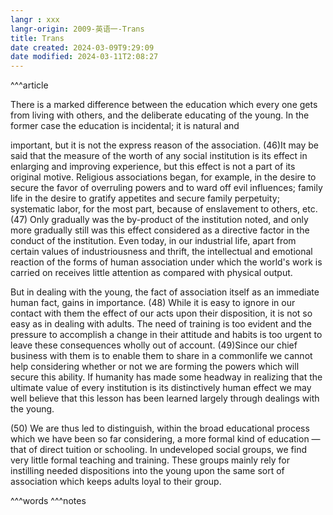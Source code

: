 ```yaml
---
langr : xxx
langr-origin: 2009-英语一-Trans
title: Trans
date created: 2024-03-09T9:29:09
date modified: 2024-03-11T2:08:27
---
```


^^^article

There is a marked difference between the education which every one gets from living with others, and the deliberate educating of the young. In the former case the education is incidental; it is natural and

important, but it is not the express reason of the association. (46)It may be said that the measure of the worth of any social institution is its effect in enlarging and improving experience, but this effect is not a part of its original motive. Religious associations began, for example, in the desire to secure the favor of overruling powers and to ward off evil influences; family life in the desire to gratify appetites and secure family perpetuity; systematic labor, for the most part, because of enslavement to others, etc. (47) Only gradually was the by-product of the institution noted, and only more gradually still was this effect considered as a directive factor in the conduct of the institution. Even today, in our industrial life, apart from certain values of industriousness and thrift, the intellectual and emotional reaction of the forms of human association under which the world's work is carried on receives little attention as compared with physical output.

But in dealing with the young, the fact of association itself as an immediate human fact, gains in importance. (48) While it is easy to ignore in our contact with them the effect of our acts upon their disposition, it is not so easy as in dealing with adults. The need of training is too evident and the pressure to accomplish a change in their attitude and habits is too urgent to leave these consequences wholly out of account. (49)Since our chief business with them is to enable them to share in a commonlife we cannot help considering whether or not we are forming the powers which will secure this ability. If humanity has made some headway in realizing that the ultimate value of every institution is its distinctively human effect we may well believe that this lesson has been learned largely through dealings with the young.

(50) We are thus led to distinguish, within the broad educational process which we have been so far considering, a more formal kind of education —that of direct tuition or schooling. In undeveloped social groups, we find very little formal teaching and training. These groups mainly rely for instilling needed dispositions into the young upon the same sort of association which keeps adults loyal to their group.




^^^words
^^^notes
